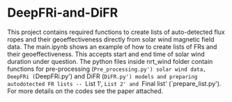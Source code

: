 # DeepFRi-and-DiFR
This project contains required functions to create lists of auto-detected flux ropes and their geoeffectiveness directly from solar wind magnetic field data.
The main.ipynb shows an example of how to create lists of FRs and their geoeffectiveness. This accepts start and end time of solar wind duration under question.
The python files inside nrt_wind folder contain functions for pre-processing (`Pre_processing.py') solar wind data, DeepFRi (`DeepFRi.py') and DiFR (`DiFR.py') models and preparing autodotected FR lists -- `List 1', `List 2' and `Final list' (`prepare_list.py'). 
For more details on the codes see the paper attached.
